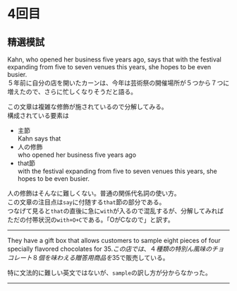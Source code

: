 # 4回目

## 精選模試

Kahn, who opened her business five years ago, says that with the festival expanding from five to seven venues this years, she hopes to be even busier.  
５年前に自分の店を開いたカーンは、今年は芸術祭の開催場所が５つから７つに増えたので、さらに忙しくなりそうだと語る。

この文章は複雑な修飾が施されているので分解してみる。  
構成されている要素は

- 主節  
  Kahn says that
- 人の修飾  
  who opened her business five years ago
- that節  
  with the festival expanding from five to seven venues this years, she hopes to be even busier.

人の修飾はそんなに難しくない。普通の関係代名詞の使い方。  
この文章の注目点は`say`に付随する`that`節の部分である。  
つなげて見ると`that`の直後に急に`with`が入るので混乱するが、分解してみればただの付帯状況の`with+O+C`である。「OがCなので」と訳す。

---

They have a gift box that allows customers to sample eight pieces of four specially flavored chocolates for $35.  
この店では、４種類の特別ん風味のチョコレート８個を味わえる贈答用商品を35$で販売している。

特に文法的に難しい英文ではないが、`sample`の訳し方が分からなかった。

---

